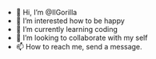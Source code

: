 - 👋 Hi, I’m @IlGorilla
- 👀 I’m interested how to be happy
- 🌱 I’m currently learning coding
- 💞️ I’m looking to collaborate with my self
- 📫 How to reach me, send a message.

<!---
IlGorilla/IlGorilla is a ✨ special ✨ repository because its `README.md` (this file) appears on your GitHub profile.
You can click the Preview link to take a look at your changes.
--->
